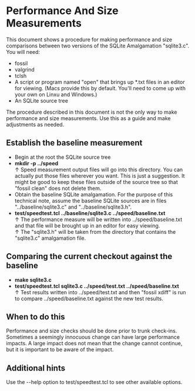 # Performance And Size Measurements

This document shows a procedure for making performance and size
comparisons between two versions of the SQLite Amalgamation "sqlite3.c".
You will need:

  *  fossil
  *  valgrind
  *  tclsh
  *  A script or program named "open" that brings up *.txt files in an
     editor for viewing.  (Macs provide this by default.  You'll need to
     come up with your own on Linxu and Windows.)
  *  An SQLite source tree

The procedure described in this document is not the only way to make
performance and size measurements.  Use this as a guide and make
adjustments as needed.

## Establish the baseline measurement

  *  Begin at the root the SQLite source tree
  *  <b>mkdir -p ../speed</b> <br>
      &uarr;  Speed measurement output files will go into this directory.
     You can actually put those files wherever you want.  This is just a
     suggestion.  It might be good to keep these files outside of the
     source tree so that "fossil clean" does not delete them.
  *  Obtain the baseline SQLite amalgamation.  For the purpose of this
     technical note, assume the baseline SQLite sources are in files
     "../baseline/sqlite3.c" and "../baseline/sqlite3.h".
  *  <b>test/speedtest.tcl ../baseline/sqlite3.c ../speed/baseline.txt</b> <br>
     &uarr; The performance measure will be written into ../speed/baseline.txt
     and that file will be brought up in an editor for easy viewing. <br>
     &uarr; The "sqlite3.h" will be taken from the directory that contains
     the "sqlite3.c" amalgamation file.

## Comparing the current checkout against the baseline

  *  <b>make sqlite3.c</b>
  *  <b>test/speedtest.tcl sqlite3.c ../speed/test.txt ../speed/baseline.txt</b> <br>
     &uarr; Test results written into ../speed/test.txt and then
     "fossil xdiff" is run to compare ../speed/baseline.txt against
     the new test results.

## When to do this

Performance and size checks should be done prior to trunk check-ins.
Sometimes a seemingly innocuous change can have large performance
impacts.  A large impact does not mean that the change cannot continue,
but it is important to be aware of the impact.

## Additional hints

Use the --help option to test/speedtest.tcl to see other available options.
